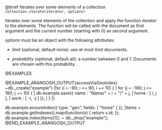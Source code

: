 

@brief iterates over some elements of a collection
`collection.iterate(iterator, options)`

Iterates over some elements of the collection and apply the function
*iterator* to the elements. The function will be called with the
document as first argument and the current number (starting with 0)
as second argument.

*options* must be an object with the following attributes:

- *limit* (optional, default none): use at most *limit* documents.

- *probability* (optional, default all): a number between *0* and
  *1*. Documents are chosen with this probability.

@EXAMPLES

@EXAMPLE_ARANGOSH_OUTPUT{accessViaGeoIndex}
~db._create("example")
|for (i = -90;  i <= 90;  i += 10) {
|  for (j = -180;  j <= 180;  j += 10) {
|    db.example.save({ name : "Name/" + i + "/" + j,
|                      home : [ i, j ],
|                      work : [ -i, -j ] });
|  }
|}

 db.example.ensureIndex({ type: "geo", fields: [ "home" ] });
 |items = db.example.getIndexes().map(function(x) { return x.id; });
 db.example.index(items[1]);
~ db._drop("example");
@END_EXAMPLE_ARANGOSH_OUTPUT


